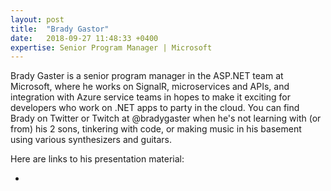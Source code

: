 ```yaml
---
layout: post
title:  "Brady Gastor"
date:   2018-09-27 11:48:33 +0400
expertise: Senior Program Manager | Microsoft
---
```


Brady Gaster is a senior program manager in the ASP.NET team at Microsoft, where he works on SignalR, microservices and APIs, and integration with Azure service teams in hopes to make it exciting for developers who work on .NET apps to party in the cloud. You can find Brady on Twitter or Twitch at @bradygaster when he's not learning with (or from) his 2 sons, tinkering with code, or making music in his basement using various synthesizers and guitars.

Here are links to his presentation material:

- 
